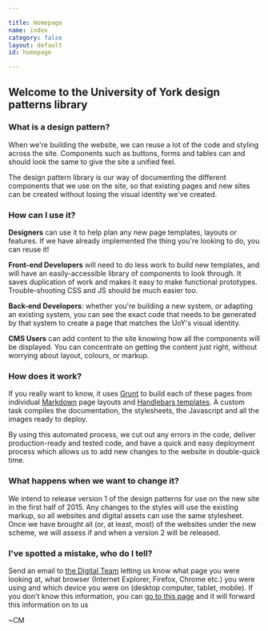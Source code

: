 ```yaml
---

title: Homepage
name: index
category: false
layout: default
id: homepage

---
```


## Welcome to the University of York design patterns library

### What is a design pattern?

<p class="lead">When we're building the website, we can reuse a lot of the code and styling across the site. Components such as buttons, forms and tables can and should look the same to give the site a unified feel.</p>

The design pattern library is our way of documenting the different components that we use on the site, so that existing pages and new sites can be created without losing the visual identity we've created.

### How can I use it?

**Designers** can use it to help plan any new page templates, layouts or features. If we have already implemented the thing you're looking to do, you can reuse it!

**Front-end Developers** will need to do less work to build new templates, and will have an easily-accessible library of components to look through. It saves duplication of work and makes it easy to make functional prototypes. Trouble-shooting CSS and JS should be much easier too.

**Back-end Developers**: whether you're building a new system, or adapting an existing system, you can see the exact code that needs to be generated by that system to create a page that matches the UoY's visual identity.

**CMS Users** can add content to the site knowing how all the components will be displayed. You can concentrate on getting the content just right, without worrying about layout, colours, or markup.

### How does it work?

If you really want to know, it uses [Grunt](http://gruntjs.com) to build each of these pages from individual [Markdown](http://daringfireball.net/projects/markdown/) page layouts and [Handlebars templates](http://handlebarsjs.com). A custom task compiles the documentation, the stylesheets, the Javascript and all the images ready to deploy.

By using this automated process, we cut out any errors in the code, deliver production-ready and tested code, and have a quick and easy deployment process which allows us to add new changes to the website in double-quick time.

### What happens when we want to change it?

We intend to release version 1 of the design patterns for use on the new site in the first half of 2015. Any changes to the styles will use the existing markup, so all websites and digital assets can use the same stylesheet. Once we have brought all (or, at least, most) of the websites under the new scheme, we will assess if and when a version 2 will be released.

### I've spotted a mistake, who do I tell?

Send an email to [the Digital Team](mailto:digital-marketing@york.ac.uk) letting us know what page you were looking at, what browser (Internet Explorer, Firefox, Chrome etc.) you were using and which device you were on (desktop computer, tablet, mobile). If you don't know this information, you can [go to this page](http://uoy.yourbrowser.is/?send=true) and it will forward this information on to us

~CM
